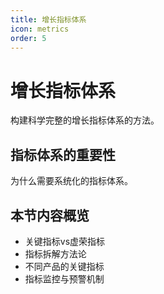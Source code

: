 ```yaml
---
title: 增长指标体系
icon: metrics
order: 5
---
```


# 增长指标体系

构建科学完整的增长指标体系的方法。

## 指标体系的重要性

为什么需要系统化的指标体系。

## 本节内容概览

- 关键指标vs虚荣指标
- 指标拆解方法论
- 不同产品的关键指标
- 指标监控与预警机制

